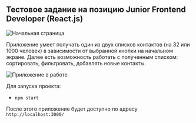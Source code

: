 ## Тестовое задание на позицию Junior Frontend Developer (React.js)

![Начальная страница](/public/contact-list-startpage.jpg)

Приложение умеет получать один из двух списков контактов (на 32 или 1000 человек) в зависимости от выбранной кнопки на начальном экране. Далее есть возможность работать с полученным списком: сортировать, фильтровать, добавлять новые контакты.

![Приложение в работе](/public/contact-list-app.jpg)

Для запуска проекта:

- `npm start`

После этого приложение будет доступно по адресу `http://localhost:3000/`
